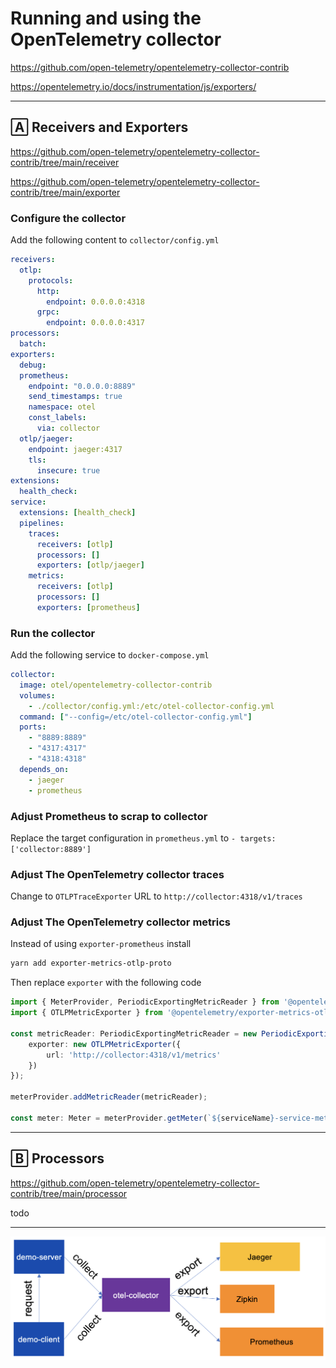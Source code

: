 # Running and using the OpenTelemetry collector

https://github.com/open-telemetry/opentelemetry-collector-contrib

https://opentelemetry.io/docs/instrumentation/js/exporters/

---

## 🄰 Receivers and Exporters

https://github.com/open-telemetry/opentelemetry-collector-contrib/tree/main/receiver

https://github.com/open-telemetry/opentelemetry-collector-contrib/tree/main/exporter

### Configure the collector
Add the following content to `collector/config.yml`

```yml
receivers:
  otlp:
    protocols:
      http:
        endpoint: 0.0.0.0:4318
      grpc:
        endpoint: 0.0.0.0:4317
processors:
  batch:
exporters:
  debug:
  prometheus:
    endpoint: "0.0.0.0:8889"
    send_timestamps: true
    namespace: otel
    const_labels:
      via: collector
  otlp/jaeger:
    endpoint: jaeger:4317
    tls:
      insecure: true
extensions:
  health_check:
service:
  extensions: [health_check]
  pipelines:
    traces:
      receivers: [otlp]
      processors: []
      exporters: [otlp/jaeger]
    metrics:
      receivers: [otlp]
      processors: []
      exporters: [prometheus]
```

### Run the collector
Add the following service to `docker-compose.yml`

```yml
collector:
  image: otel/opentelemetry-collector-contrib
  volumes:
    - ./collector/config.yml:/etc/otel-collector-config.yml
  command: ["--config=/etc/otel-collector-config.yml"]
  ports:
    - "8889:8889"
    - "4317:4317"
    - "4318:4318"
  depends_on:
    - jaeger
    - prometheus
```

### Adjust Prometheus to scrap to collector
Replace the target configuration in `prometheus.yml` to `- targets: ['collector:8889']`

### Adjust The OpenTelemetry collector traces
Change to `OTLPTraceExporter` URL to `http://collector:4318/v1/traces`

### Adjust The OpenTelemetry collector metrics
Instead of using `exporter-prometheus` install

```bash
yarn add exporter-metrics-otlp-proto
```

Then replace `exporter` with the following code

```typescript
import { MeterProvider, PeriodicExportingMetricReader } from '@opentelemetry/sdk-metrics';
import { OTLPMetricExporter } from '@opentelemetry/exporter-metrics-otlp-proto';

const metricReader: PeriodicExportingMetricReader = new PeriodicExportingMetricReader({
    exporter: new OTLPMetricExporter({
        url: 'http://collector:4318/v1/metrics'
    })
});

meterProvider.addMetricReader(metricReader);

const meter: Meter = meterProvider.getMeter(`${serviceName}-service-meter`);
```

--- 

## 🄱 Processors

https://github.com/open-telemetry/opentelemetry-collector-contrib/tree/main/processor

todo

---

![qr-code](./assets/demo-arch.png)
